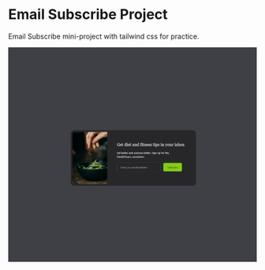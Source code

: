 # Email Subscribe Project

Email Subscribe mini-project with tailwind css for practice.

![Alt text](images/email-subscribe.png)

